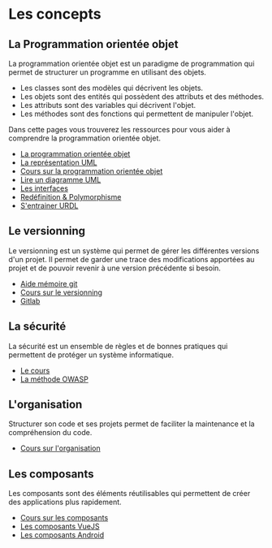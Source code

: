 # Les concepts

## La Programmation orientée objet

La programmation orientée objet est un paradigme de programmation qui permet de structurer un programme en utilisant des objets. 

- Les classes sont des modèles qui décrivent les objets.
- Les objets sont des entités qui possèdent des attributs et des méthodes.
- Les attributs sont des variables qui décrivent l'objet. 
- Les méthodes sont des fonctions qui permettent de manipuler l'objet.

Dans cette pages vous trouverez les ressources pour vous aider à comprendre la programmation orientée objet.

- [La programmation orientée objet](/cheatsheets/poo/)
- [La représentation UML](/cheatsheets/poo-uml/)
- [Cours sur la programmation orientée objet](/cours/poo.md)
- [Lire un diagramme UML](/cours/uml.md)
- [Les interfaces](/cours/les_interfaces.md)
- [Redéfinition & Polymorphisme](/cours/poo_redefinition_polymorphisme.md)
- [S'entrainer URDL](/pages/urdle.md)

## Le versionning

Le versionning est un système qui permet de gérer les différentes versions d'un projet. Il permet de garder une trace des modifications apportées au projet et de pouvoir revenir à une version précédente si besoin.

- [Aide mémoire git](/cheatsheets/git/README.md)
- [Cours sur le versionning](/cours/git.md)
- [Gitlab](/cours/gitlab.md)

## La sécurité

La sécurité est un ensemble de règles et de bonnes pratiques qui permettent de protéger un système informatique.

- [Le cours](/cours/securite_applications.md)
- [La méthode OWASP](/cheatsheets/owasp/README.md)

## L'organisation

Structurer son code et ses projets permet de faciliter la maintenance et la compréhension du code.

- [Cours sur l'organisation](/cours/organisations.md)

## Les composants

Les composants sont des éléments réutilisables qui permettent de créer des applications plus rapidement.

- [Cours sur les composants](/cours/composants.md)
- [Les composants VueJS](/tp/composants/vuejs.md)
- [Les composants Android](/tp/composants/android.md)